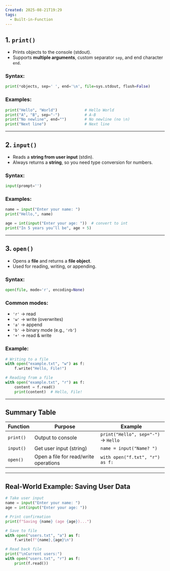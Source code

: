 ```yaml
---
Created: 2025-08-21T19:29
tags:
  - Built-in-Function
---
```

## 1. `print()`

- Prints objects to the console (stdout).
- Supports **multiple arguments**, custom separator `sep`, and end character `end`.

### Syntax:

```Python
print(*objects, sep=' ', end='\n', file=sys.stdout, flush=False)
```

### Examples:

```Python
print("Hello", "World")            # Hello World
print("A", "B", sep="-")           # A-B
print("No newline", end="")        # No newline (no \n)
print("Next line")                 # Next line
```

---

## 2. `input()`

- Reads a **string from user input** (stdin).
- Always returns a **string**, so you need type conversion for numbers.

### Syntax:

```Python
input(prompt='')
```

### Examples:

```Python
name = input("Enter your name: ")
print("Hello,", name)

age = int(input("Enter your age: "))  # convert to int
print("In 5 years you’ll be", age + 5)
```

---

## 3. `open()`

- Opens a **file** and returns a **file object**.
- Used for reading, writing, or appending.

### Syntax:

```Python
open(file, mode='r', encoding=None)
```

### Common modes:

- `'r'` → read
- `'w'` → write (overwrites)
- `'a'` → append
- `'b'` → binary mode (e.g., `'rb'`)
- `'+'` → read & write

### Example:

```Python
# Writing to a file
with open("example.txt", "w") as f:
    f.write("Hello, File!")

# Reading from a file
with open("example.txt", "r") as f:
    content = f.read()
    print(content)  # Hello, File!
```

---

## Summary Table

|Function|Purpose|Example|
|---|---|---|
|`print()`|Output to console|`print("Hello", sep="-")` → `Hello`|
|`input()`|Get user input (string)|`name = input("Name? ")`|
|`open()`|Open a file for read/write operations|`with open("f.txt", "r") as f:`|

---

## Real-World Example: Saving User Data

```Python
# Take user input
name = input("Enter your name: ")
age = int(input("Enter your age: "))

# Print confirmation
print(f"Saving {name} (age {age})...")

# Save to file
with open("users.txt", "a") as f:
    f.write(f"{name},{age}\n")

# Read back file
print("\nCurrent users:")
with open("users.txt", "r") as f:
    print(f.read())
```